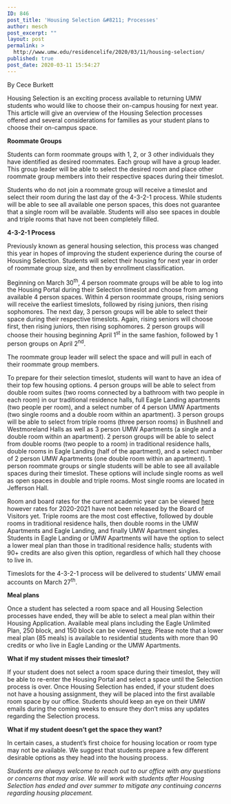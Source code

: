 ```yaml
---
ID: 846
post_title: 'Housing Selection &#8211; Processes'
author: mesch
post_excerpt: ""
layout: post
permalink: >
  http://www.umw.edu/residencelife/2020/03/11/housing-selection/
published: true
post_date: 2020-03-11 15:54:27
---
```

By Cece Burkett

Housing Selection is an exciting process available to returning UMW students who would like to choose their on-campus housing for next year. This article will give an overview of the Housing Selection processes offered and several considerations for families as your student plans to choose their on-campus space.

<strong>Roommate Groups</strong>

Students can form roommate groups with 1, 2, or 3 other individuals they have identified as desired roommates. Each group will have a group leader. This group leader will be able to select the desired room and place other roommate group members into their respective spaces during their timeslot.

Students who do not join a roommate group will receive a timeslot and select their room during the last day of the 4-3-2-1 process. While students will be able to see all available one person spaces, this does not guarantee that a single room will be available. Students will also see spaces in double and triple rooms that have not been completely filled.

<strong>4-3-2-1 Process</strong>

Previously known as general housing selection, this process was changed this year in hopes of improving the student experience during the course of Housing Selection. Students will select their housing for next year in order of roommate group size, and then by enrollment classification.

Beginning on March 30<sup>th</sup>, 4 person roommate groups will be able to log into the Housing Portal during their Selection timeslot and choose from among available 4 person spaces. Within 4 person roommate groups, rising seniors will receive the earliest timeslots, followed by rising juniors, then rising sophomores. The next day, 3 person groups will be able to select their space during their respective timeslots. Again, rising seniors will choose first, then rising juniors, then rising sophomores. 2 person groups will choose their housing beginning April 1<sup>st</sup> in the same fashion, followed by 1 person groups on April 2<sup>nd</sup>.

The roommate group leader will select the space and will pull in each of their roommate group members.

To prepare for their selection timeslot, students will want to have an idea of their top few housing options. 4 person groups will be able to select from double room suites (two rooms connected by a bathroom with two people in each room) in our traditional residence halls, full Eagle Landing apartments (two people per room), and a select number of 4 person UMW Apartments (two single rooms and a double room within an apartment). 3 person groups will be able to select from triple rooms (three person rooms) in Bushnell and Westmoreland Halls as well as 3 person UMW Apartments (a single and a double room within an apartment). 2 person groups will be able to select from double rooms (two people to a room) in traditional residence halls, double rooms in Eagle Landing (half of the apartment), and a select number of 2 person UMW Apartments (one double room within an apartment). 1 person roommate groups or single students will be able to see all available spaces during their timeslot. These options will include single rooms as well as open spaces in double and triple rooms. Most single rooms are located in Jefferson Hall.

Room and board rates for the current academic year can be viewed <a href="https://www.umw.edu/residencelife/before-you-get-to-campus/housing-selection/rates/">here</a> however rates for 2020-2021 have not been released by the Board of Visitors yet. Triple rooms are the most cost effective, followed by double rooms in traditional residence halls, then double rooms in the UMW Apartments and Eagle Landing, and finally UMW Apartment singles. Students in Eagle Landing or UMW Apartments will have the option to select a lower meal plan than those in traditional residence halls; students with 90+ credits are also given this option, regardless of which hall they choose to live in.

Timeslots for the 4-3-2-1 process will be delivered to students’ UMW email accounts on March 27<sup>th</sup>.

<strong>Meal plans</strong>

Once a student has selected a room space and all Housing Selection processes have ended, they will be able to select a meal plan within their Housing Application. Available meal plans including the Eagle Unlimited Plan, 250 block, and 150 block can be viewed <a href="https://umw.sodexomyway.com/my-meal-plan">here</a>. Please note that a lower meal plan (85 meals) is available to residential students with more than 90 credits or who live in Eagle Landing or the UMW Apartments.

<strong>What if my student misses their timeslot?</strong>

If your student does not select a room space during their timeslot, they will be able to re-enter the Housing Portal and select a space until the Selection process is over. Once Housing Selection has ended, if your student does not have a housing assignment, they will be placed into the first available room space by our office. Students should keep an eye on their UMW emails during the coming weeks to ensure they don’t miss any updates regarding the Selection process.

<strong>What if my student doesn’t get the space they want?</strong>

In certain cases, a student’s first choice for housing location or room type may not be available. We suggest that students prepare a few different desirable options as they head into the housing process.

<em>Students are always welcome to reach out to our office with any questions or concerns that may arise. We will work with students after Housing Selection has ended and over summer to mitigate any continuing concerns regarding housing placement.</em>